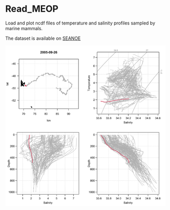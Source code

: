 # Read_MEOP
Load and plot ncdf files of temperature and salinity profiles sampled by marine mammals.


The dataset is available on [SEANOE](https://www.seanoe.org/data/00343/45461/)

<img src="Animation.gif" alt="drawing" width="1000px"/>
